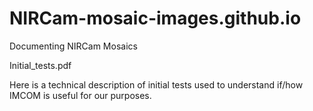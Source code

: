# NIRCam-mosaic-images.github.io
Documenting NIRCam Mosaics


Initial_tests.pdf

Here is a technical description of initial tests used to understand
if/how IMCOM is useful for our purposes.
